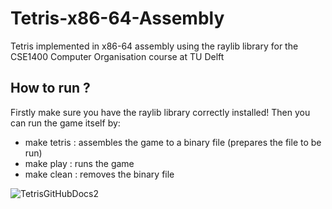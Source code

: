 # Tetris-x86-64-Assembly
Tetris implemented in x86-64 assembly using the raylib library for the CSE1400 Computer Organisation course at TU Delft

## How to run ?
Firstly make sure you have the raylib library correctly installed!
Then you can run the game itself by:

- make tetris : assembles the game to a binary file (prepares the file to be run)
- make play : runs the game
- make clean : removes the binary file

![TetrisGitHubDocs2](https://github.com/user-attachments/assets/3306e353-c06e-499f-98a6-e1adbfb6eb65)
